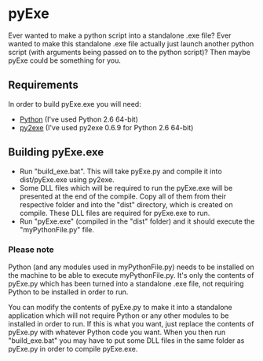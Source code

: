 pyExe
======

Ever wanted to make a python script into a standalone .exe file?
Ever wanted to make this standalone .exe file actually just launch another python script (with arguments being passed on to the python script)?
Then maybe pyExe could be something for you.


Requirements
------------

In order to build pyExe.exe you will need:
* [Python](http://www.python.org/) (I've used Python 2.6 64-bit)
* [py2exe](http://www.py2exe.org/) (I've used py2exe 0.6.9 for Python 2.6 64-bit)


Building pyExe.exe
------------------

* Run "build_exe.bat". This will take pyExe.py and compile it into dist/pyExe.exe using py2exe.
* Some DLL files which will be required to run the pyExe.exe will be presented at the end of the compile. Copy all of them from their respective folder and into the "dist" directory, which is created on compile. These DLL files are required for pyExe.exe to run.
* Run "pyExe.exe" (compiled in the "dist" folder) and it should execute the "myPythonFile.py" file.

### Please note
Python (and any modules used in myPythonFile.py) needs to be installed on the machine to be able to execute myPythonFile.py. It's only the contents of pyExe.py which has been turned into a standalone .exe file, not requiring Python to be installed in order to run.

You can modify the contents of pyExe.py to make it into a standalone application which will not require Python or any other modules to be installed in order to run. If this is what you want, just replace the contents of pyExe.py with whatever Python code you want. When you then run "build_exe.bat" you may have to put some DLL files in the same folder as pyExe.py in order to compile pyExe.exe.